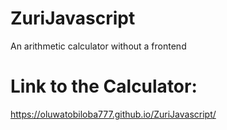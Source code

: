 # ZuriJavascript
An arithmetic calculator without a frontend
# Link to the Calculator:

 https://oluwatobiloba777.github.io/ZuriJavascript/
